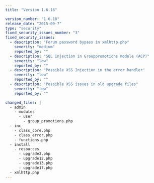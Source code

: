```yaml
---
title: "Version 1.6.18"

version_number: "1.6.18"
release_date: "2015-09-7"
type: "security"
fixed_security_issues_number: "3"
fixed_security_issues:
  - description: "Forum password bypass in xmlhttp.php"
    severity: "medium"
    reported_by: ""
  - description: "SQL Injection in Grouppromotions module (ACP)"
    severity: "low"
    reported_by: ""
  - description: "Possible XSS Injection in the error handler"
    severity: "low"
    reported_by: ""
  - description: "Possible XSS issues in old upgrade files"
    severity: "low"
    reported_by: ""

changed_files: |
  - admin
    - modules
      - user
        - group_promotions.php
  - inc
    - class_core.php
    - class_error.php
    - functions.php
  - install
    - resources
      - upgrade3.php
      - upgrade12.php
      - upgrade13.php
      - upgrade17.php
  - xmlhttp.php
---
```


